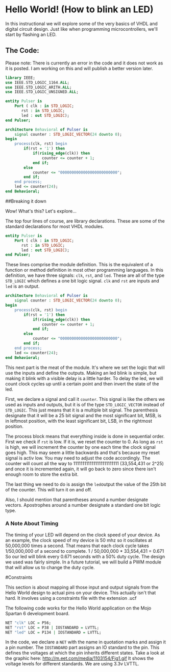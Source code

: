 # Hello World!  (How to blink an LED)

In this instructional we will explore some of the very basics of VHDL and digital circuit design.  Just like when programming microcontrollers, we'll start by flashing an LED.  

## The Code:

Please note:  There is currently an error in the code and it does not work as it is posted.  I am working on this and will publish a better version later.  

```VHDL
library IEEE;
use IEEE.STD_LOGIC_1164.ALL;
use IEEE.STD_LOGIC_ARITH.ALL;
use IEEE.STD_LOGIC_UNSIGNED.ALL;

entity Pulser is
    Port ( clk : in STD_LOGIC;
	   rst : in STD_LOGIC;
	   led : out STD_LOGIC);
end Pulser;

architecture Behavioral of Pulser is
	signal counter : STD_LOGIC_VECTOR(24 downto 0);
begin
	process(clk, rst) begin
		if(rst = '1') then
			if(rising_edge(clk)) then
				counter <= counter + 1;
			end if;
		else
			counter <= "0000000000000000000000000";
		end if;
	end process;
	led <= counter(24);
end Behavioral;
```

##Breaking it down

Wow!  What's this?  Let's explore...  

The top four lines of course, are library declarations.  These are some of the standard declarations for most VHDL modules.  

```VHDL
entity Pulser is
    Port ( clk : in STD_LOGIC;
	   rst : in STD_LOGIC;
	   led : out STD_LOGIC);
end Pulser;
```

These lines comprise the module definition.  This is the equivalent of a function or method definition in most other programming languages.  In this definition, we have three signals: `clk`, `rst`, and `led`.  These are all of the type `STD_LOGIC` which defines a one bit logic signal.  `clk` and `rst` are inputs and `led` is an output.  

```VHDL
architecture Behavioral of Pulser is
	signal counter : STD_LOGIC_VECTOR(24 downto 0);
begin
	process(clk, rst) begin
		if(rst = '1') then
			if(rising_edge(clk)) then
				counter <= counter + 1;
			end if;
		else
			counter <= "0000000000000000000000000";
		end if;
	end process;
	led <= counter(24);
end Behavioral;
```

This next part is the meat of the module.  It's where we set the logic that will use the inputs and define the outputs.  Making an led blink is simple, but making it blink with a visible delay is a little harder.  To delay the led, we will count clock cycles up until a certain point and then invert the state of the led.  

First, we declare a signal and call it `counter`.  This signal is like the others we used as inputs and outputs, but it is of the type `STD_LOGIC_VECTOR` instead of `STD_LOGIC`.  This just means that it is a multiple bit signal.  The parenthesis designate that it will be a 25 bit signal and the most significant bit, MSB, is in leftmost position, with the least significant bit, LSB, in the rightmost position.  

The process block means that everything inside is done in sequential order.  First we check if `rst` is low.  If it is, we reset the counter to 0.  As long as `rst` is high, we will increment the counter by one each time the clock signal goes high.  This may seem a little backwards and that's because my reset signal is activ low.  You may need to adjust the code accordingly.  The counter will count all the way to 1111111111111111111111111 (33,554,431 or 2^25) and once it is incremented again, it will go back to zero since there isn't enough room to store the extra bit.  

The last thing we need to do is assign the `led`output the value of the 25th bit of the counter.  This will turn it on and off.  

Also, I should mention that parentheses around a number designate vectors.  Apostrophes around a number designate a standard one bit logic type.  

### A Note About Timing

The timing of your LED will depend on the clock speed of your device.  As an example, the clock speed of my device is 50 mhz so it oscillates at 50,000,000 times a second.  That means that each clock cycle takes 1/50,000,000 of a second to complete.  1 / 50,000,000 * 33,554,431 = 0.671 So our led will blink every 0.671 seconds with a 50% duty cycle.  The design we used was fairly simple.  In a future tutorial, we will build a PWM module that will allow us to change the duty cycle.  

#Constraints

This section is about mapping all those input and output signals from the Hello World design to actual pins on your device.  This actually isn't that hard.  It involves using a constraints file with the extension .ucf 

The following code works for the Hello World application on the Mojo Spartan 6 development board.  

```VHDL
NET "clk" LOC = P56;
NET "rst" LOC = P38 | IOSTANDARD = LVTTL;
NET "led" LOC = P134 | IOSTANDARD = LVTTL;
```

In the code, we declare a `NET` with the name in quotation marks and assign it a pin number.  The `IOSTANDARD` part assigns an IO standard to the pin.  This defines the voltages at which the pin inherits different states.  Take a look at the graphic here: http://m.eet.com/media/1103154/Fig1.gif  It shows the voltage levels for different standards.  We are using 3.3v LVTTL.  
